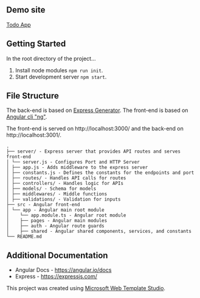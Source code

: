 ﻿## Demo site

[Todo App](http://todoapp-env.iiuai2xjpx.ap-southeast-1.elasticbeanstalk.com)

## Getting Started

In the root directory of the project...

1. Install node modules `npm run init`.
2. Start development server `npm start`.

## File Structure

The back-end is based on [Express Generator](https://expressjs.com/en/starter/generator.html).
The front-end is based on [Angular cli "ng"](https://angular.io/cli).

The front-end is served on http://localhost:3000/ and the back-end on http://localhost:3001/.

```
.
├── server/ - Express server that provides API routes and serves front-end
│ └── server.js - Configures Port and HTTP Server
│ ├── app.js - Adds middleware to the express server
│ ├── constants.js - Defines the constants for the endpoints and port
│ ├── routes/ - Handles API calls for routes
│ ├── controllers/ - Handles logic for APIs
│ ├── models/ - Schema for models
│ ├── middlewares/ - Middle functions
│ ├── validations/ - Validation for inputs
├── src - Angular front-end
│ └── app - Angular main root module
│    └── app.module.ts - Angular root module
│    ├── pages - Angular main modules
│    ├── auth - Angular route guards
│    ├── shared - Angular shared components, services, and constants
└── README.md
```

## Additional Documentation

- Angular Docs - https://angular.io/docs
- Express - https://expressjs.com/

This project was created using [Microsoft Web Template Studio](https://github.com/Microsoft/WebTemplateStudio).
